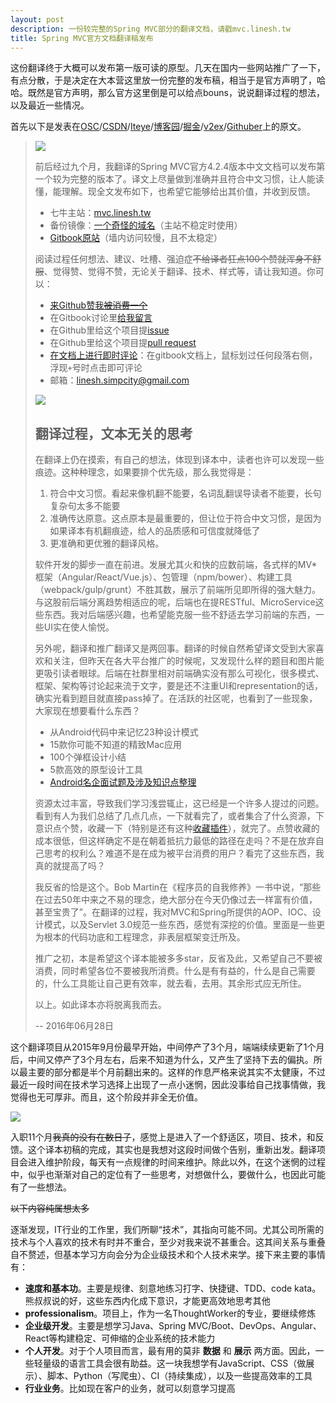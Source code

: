 ```yaml
---
layout: post
description: 一份较完整的Spring MVC部分的翻译文档，请戳mvc.linesh.tw
title: Spring MVC官方文档翻译稿发布
---
```


这份翻译终于大概可以发布第一版可读的原型。几天在国内一些网站推广了一下，有点分散，于是决定在大本营这里放一份完整的发布稿，相当于是官方声明了，哈哈。既然是官方声明，那么官方这里倒是可以给点bouns，说说翻译过程的想法，以及最近一些情况。

首先以下是发表在[OSC](http://my.oschina.net/u/1581831/blog/700769)/[CSDN](http://blog.csdn.net/codecleaner/article/details/51758452)/[Iteye](http://sodagreen-simplicity.iteye.com/admin/blogs/2307252)/[博客园](http://www.cnblogs.com/natasha-yarovenko/p/5616369.html)/[掘金](https://gold.xitu.io/entry/576e56962e958a00572bdb38/detail)/[v2ex](http://www.v2ex.com/t/288717#reply34)/[Githuber](http://ask.githuber.cn/t/spring-mvc-4-2-4-release/1539/1)上的原文。


> ![](http://7xqu8w.com1.z0.glb.clouddn.com/spring-logo.png)
>
> 前后经过九个月，我翻译的Spring MVC官方4.2.4版本中文文档可以发布第一个较为完整的版本了。译文上尽量做到准确并且符合中文习惯，让人能读懂，能理解。现全文发布如下，也希望它能够给出其价值，并收到反馈。
>
> * 七牛主站：[mvc.linesh.tw](http://mvc.linesh.tw)
> * 备份镜像：[一个奇怪的域名](http://7xvpsh.com1.z0.glb.clouddn.com/)（主站不稳定时使用）
> * [Gitbook原站](https://linesh.gitbooks.io/spring-mvc-documentation-linesh-translation/content/)（墙内访问较慢，且不太稳定）
>
> 阅读过程任何想法、建议、吐槽、强迫症~~不给译者狂点100个赞就浑身不舒服~~、觉得赞、觉得不赞，无论关于翻译、技术、样式等，请让我知道。你可以：
>
> * [来Github赞我~~被消费一个~~](https://github.com/linesh-simplicity/translation-spring-mvc-4-documentation)
> * 在Gitbook讨论里[给我留言](https://www.gitbook.com/book/linesh/spring-mvc-documentation-linesh-translation/discussions)
> * 在Github里给这个项目提[issue](https://github.com/linesh-simplicity/gitbook-translation-spring-mvc-documentation/issues)
> * 在Github里给这个项目提[pull request](https://github.com/linesh-simplicity/translation-spring-mvc-4-documentation/pulls)
> * [在文档上进行即时评论](http://mvc.linesh.tw)：在gitbook文档上，鼠标划过任何段落右侧，浮现`+`号时点击即可评论
> * 邮箱：linesh.simpcity@gmail.com
>
> ![](http://7xqu8w.com1.z0.glb.clouddn.com/spring-mvc-documentation-translation-project-snapshot.png)
>
> ## 翻译过程，文本无关的思考
>
> 在翻译上仍在摸索，有自己的想法，体现到译本中，读者也许可以发现一些痕迹。这种种理念，如果要排个优先级，那么我觉得是：
>
> 1. 符合中文习惯。看起来像机翻不能要，名词乱翻误导读者不能要，长句复杂句太多不能要
> 2. 准确传达原意。这点原本是最重要的，但让位于符合中文习惯，是因为如果译本有机翻痕迹，给人的品质感和可信度就降低了
> 3. 更准确和更优雅的翻译风格。
>
> 软件开发的脚步一直在前进。发展尤其火和快的应数前端，各式样的MV*框架（Angular/React/Vue.js）、包管理（npm/bower）、构建工具（webpack/gulp/grunt）不胜其数，展示了前端所见即所得的强大魅力。与这股前后端分离趋势相适应的呢，后端也在提RESTful、MicroService这些东西。我对后端感兴趣，也希望能克服一些不舒适去学习前端的东西，一些UI实在使人愉悦。
>
> 另外呢，翻译和推广翻译又是两回事。翻译的时候自然希望译文受到大家喜欢和关注，但昨天在各大平台推广的时候呢，又发现什么样的题目和图片能更吸引读者眼球。后端在社群里相对前端确实没有那么可视化，很多模式、框架、架构等讨论起来流于文字，要是还不注重UI和representation的话，确实光看到题目就直接pass掉了。在活跃的社区呢，也看到了一些现象，大家现在想要看什么东西？
>
> * 从Android代码中来记忆23种设计模式
> * 15款你可能不知道的精致Mac应用
> * 100个弹框设计小结
> * 5款高效的原型设计工具
> * [Android名企面试题及涉及知识点整理](https://github.com/Mr-YangCheng/ForAndroidInterview)
>
> 资源太过丰富，导致我们学习浅尝辄止，这已经是一个许多人提过的问题。看到有人为我们总结了几点几点，一下就看完了，或者集合了什么资源，下意识点个赞，收藏一下（特别是还有这种[收藏插件](https://chrome.google.com/webstore/detail/better-bookmark/pniopfmciclllcpockpkgceikipiibol)），就完了。点赞收藏的成本很低，但这样确定不是在朝着抵抗力最低的路径在走吗？不是在放弃自己思考的权利么？难道不是在成为被平台消费的用户？看完了这些东西，我真的就提高了吗？
>
> 我反省的恰是这个。Bob Martin在《程序员的自我修养》一书中说，“那些在过去50年中来之不易的理念，绝大部分在今天仍像过去一样富有价值，甚至宝贵了”。在翻译的过程，我对MVC和Spring所提供的AOP、IOC、设计模式，以及Servlet 3.0规范一些东西，感觉有深挖的价值。里面是一些更为根本的代码功底和工程理念，非表层框架变迁所及。
>
> 推广之初，本是希望这个译本能被多多star，反省及此，又希望自己不要被消费，同时希望各位不要被我所消费。什么是有有益的，什么是自己需要的，什么工具能让自己更有效率，就去看，去用。其余形式应无所住。
>
> 以上。如此译本亦将脱离我而去。
>
> -- 2016年06月28日

这个翻译项目从2015年9月份最早开始，中间停产了3个月，端端续续更新了1个月后，中间又停产了3个月左右，后来不知道为什么，又产生了坚持下去的偏执。所以最主要的部分都是半个月前翻出来的。这样的作息严格来说其实不太健康，不过最近一段时间在技术学习选择上出现了一点小迷惘，因此没事给自己找事情做，我觉得也无可厚非。而且，这个阶段并非全无价值。

![](http://7xqu8w.com1.z0.glb.clouddn.com/spring-mvc-documentation-contribution-traffic.png)

入职11个月~~我真的没有在数日子~~，感觉上是进入了一个舒适区，项目、技术，和反馈。这个译本初稿的完成，其实也是我想对这段时间做个告别，重新出发。翻译项目会进入维护阶段，每天有一点规律的时间来维护。除此以外，在这个迷惘的过程中，似乎也渐渐对自己的定位有了一些思考，对想做什么，要做什么，也因此可能有了一些想法。

~~以下内容纯属想太多~~

逐渐发现，IT行业的工作里，我们所聊“技术”，其指向可能不同。尤其公司所需的技术与个人喜欢的技术有时并不重合，至少对我来说不甚重合。这其间关系与重叠自不赘述，但基本学习方向会分为企业级技术和个人技术来学。接下来主要的事情有：

* **速度和基本功**。主要是规律、刻意地练习打字、快捷键、TDD、code kata。熊叔叔说的好，这些东西内化成下意识，才能更高效地思考其他
* **professionalism**。项目上，作为一名ThoughtWorker的专业，要继续修炼
* **企业级开发**。主要是想学习Java、Spring MVC/Boot、DevOps、Angular、React等构建稳定、可伸缩的企业系统的技术能力
* **个人开发**。对于个人项目而言，最有用的莫非 **数据** 和 **展示** 两方面。因此，一些轻量级的语言工具会很有助益。这一块我想学有JavaScript、CSS（做展示）、脚本、Python（写爬虫）、CI（持续集成），以及一些提高效率的工具
* **行业业务**。比如现在客户的业务，就可以刻意学习提高
